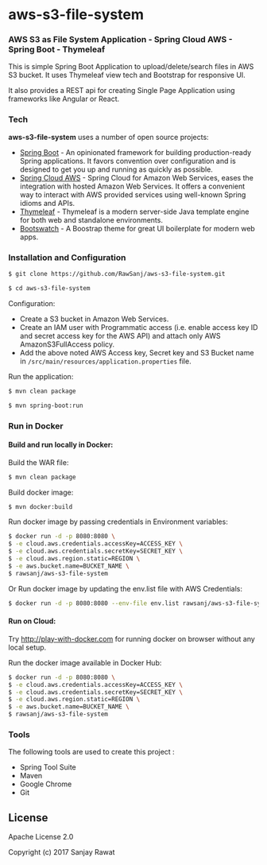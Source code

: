# aws-s3-file-system
### AWS S3 as File System Application - Spring Cloud AWS - Spring  Boot - Thymeleaf

This is simple Spring Boot Application to upload/delete/search files in AWS S3 bucket. 
It uses Thymeleaf view tech and Bootstrap for responsive UI.

It also provides a REST api for creating Single Page Application using frameworks like Angular or React.

### Tech

**aws-s3-file-system** uses a number of open source projects:

* [Spring Boot] - An opinionated framework for building production-ready Spring applications. It favors convention over configuration and is designed to get you up and running as quickly as possible.
* [Spring Cloud AWS] - Spring Cloud for Amazon Web Services, eases the integration with hosted Amazon Web Services. It offers a convenient way to interact with AWS provided services using well-known Spring idioms and APIs.
* [Thymeleaf] - Thymeleaf is a modern server-side Java template engine for both web and standalone environments.
* [Bootswatch] - A Boostrap theme for great UI boilerplate for modern web apps.

### Installation and Configuration


```sh
$ git clone https://github.com/RawSanj/aws-s3-file-system.git

$ cd aws-s3-file-system
```

Configuration:
  - Create a S3 bucket in Amazon Web Services.
  - Create an IAM user with Programmatic access (i.e. enable access key ID and secret access key for the AWS API) and attach only AWS AmazonS3FullAccess policy.
  - Add the above noted AWS Access key, Secret key and S3 Bucket name in `/src/main/resources/application.properties` file.


Run the application:
```sh
$ mvn clean package

$ mvn spring-boot:run
```


### Run in Docker

#### Build and run locally in Docker:

Build the WAR file:
```sh
$ mvn clean package
```

Build docker image:
```sh
$ mvn docker:build
```

Run docker image by passing credentials in Environment variables:
```sh
$ docker run -d -p 8080:8080 \
$ -e cloud.aws.credentials.accessKey=ACCESS_KEY \
$ -e cloud.aws.credentials.secretKey=SECRET_KEY \
$ -e cloud.aws.region.static=REGION \
$ -e aws.bucket.name=BUCKET_NAME \
$ rawsanj/aws-s3-file-system
```

Or Run docker image by updating the env.list file with AWS Credentials: 
```sh
$ docker run -d -p 8080:8080 --env-file env.list rawsanj/aws-s3-file-system
```

#### Run on Cloud:

Try http://play-with-docker.com for running docker on browser without any local setup.

Run the docker image available in Docker Hub:
```sh
$ docker run -d -p 8080:8080 \
$ -e cloud.aws.credentials.accessKey=ACCESS_KEY \
$ -e cloud.aws.credentials.secretKey=SECRET_KEY \
$ -e cloud.aws.region.static=REGION \
$ -e aws.bucket.name=BUCKET_NAME \
$ rawsanj/aws-s3-file-system
```

### Tools

The following tools are used to create this project :

* Spring Tool Suite
* Maven
* Google Chrome
* Git

License
----

Apache License 2.0

Copyright (c) 2017 Sanjay Rawat

[//]: #

   [Spring Boot]: <https://projects.spring.io/spring-boot/>
   [Spring Cloud AWS]:<https://cloud.spring.io/spring-cloud-aws/>
   [Thymeleaf]: <http://www.thymeleaf.org/>
   [Bootswatch]: <https://bootswatch.com/paper/>
